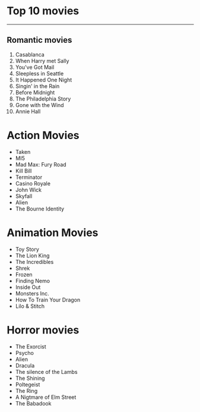 
# Top 10 movies
***
## Romantic movies

1. Casablanca
2. When Harry met Sally
3. You've Got Mail
4. Sleepless in Seattle
5. It Happened One Night
6. Singin' in the Rain
7. Before Midnight
8. The Philadelphia Story
9. Gone with the Wind
10. Annie Hall


# Action Movies

- Taken
- MI5
- Mad Max: Fury Road
- Kill Bill
- Terminator
- Casino Royale
- John Wick
- Skyfall
- Alien
- The Bourne Identity

# Animation Movies

- Toy Story
- The Lion King
- The Incredibles
- Shrek
- Frozen
- Finding Nemo
- Inside Out
- Monsters Inc. 
- How To Train Your Dragon
- Lilo & Stitch

# Horror movies 

- The Exorcist
- Psycho
- Alien
- Dracula 
- The silence of the Lambs 
- The Shining 
- Poltegeist 
- The Ring 
- A Nigtmare of Elm Street 
- The Babadook

